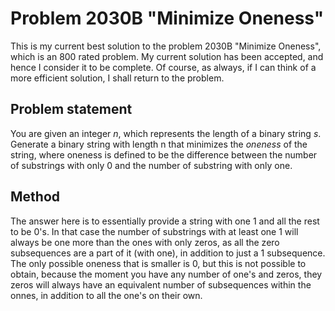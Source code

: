 # Problem 2030B "Minimize Oneness"
This is my current best solution to the problem 2030B "Minimize Oneness", which is an 800 rated problem. My current solution has been accepted, and hence I consider it to be complete. Of course, as always, if I can think of a more efficient solution, I shall return to the problem. 

## Problem statement
You are given an integer $n$, which represents the length of a binary string $s$. Generate a binary string with length n that minimizes the $\textit{oneness}$ of the string, where oneness is defined to be the difference between the number of substrings with only 0 and the number of substring with only one.

## Method
The answer here is to essentially provide a string with one $1$ and all the rest to be $0$'s. In that case the number of substrings with at least one $1$ will always be one more than the ones with only zeros, as all the zero subsequences are a part of it (with one), in addition to just a $1$ subsequence. The only possible oneness that is smaller is $0$, but this is not possible to obtain, because the moment you have any number of one's and zeros, they zeros will always have an equivalent number of subsequences within the onnes, in addition to all the one's on their own.
